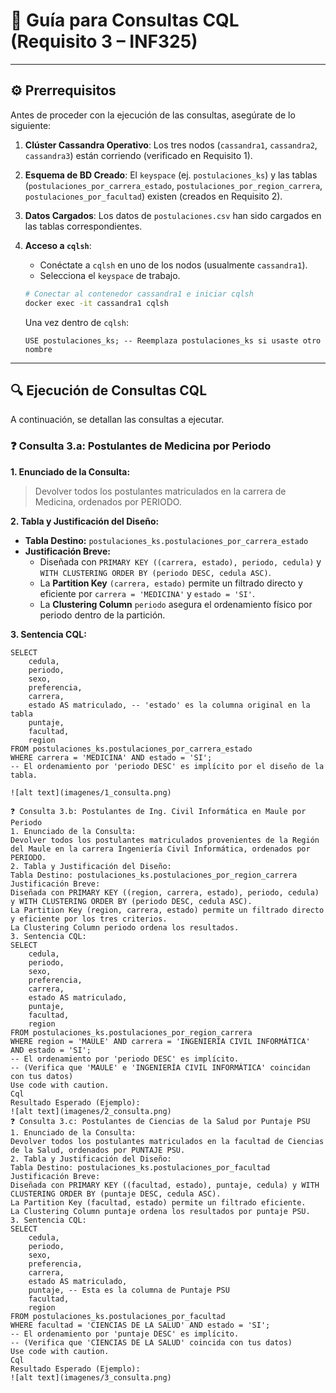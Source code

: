 # 📘 Guía para Consultas CQL (Requisito 3 – INF325)

---

## ⚙️ Prerrequisitos

Antes de proceder con la ejecución de las consultas, asegúrate de lo siguiente:

1.  **Clúster Cassandra Operativo**: Los tres nodos (`cassandra1`, `cassandra2`, `cassandra3`) están corriendo (verificado en Requisito 1).
2.  **Esquema de BD Creado**: El `keyspace` (ej. `postulaciones_ks`) y las tablas (`postulaciones_por_carrera_estado`, `postulaciones_por_region_carrera`, `postulaciones_por_facultad`) existen (creados en Requisito 2).
3.  **Datos Cargados**: Los datos de `postulaciones.csv` han sido cargados en las tablas correspondientes.
4.  **Acceso a `cqlsh`**:
    *   Conéctate a `cqlsh` en uno de los nodos (usualmente `cassandra1`).
    *   Selecciona el `keyspace` de trabajo.

    ```bash
    # Conectar al contenedor cassandra1 e iniciar cqlsh
    docker exec -it cassandra1 cqlsh
    ```

    Una vez dentro de `cqlsh`:
    ```cql
    USE postulaciones_ks; -- Reemplaza postulaciones_ks si usaste otro nombre
    ```

---

## 🔍 Ejecución de Consultas CQL

A continuación, se detallan las consultas a ejecutar.

### ❓ Consulta 3.a: Postulantes de Medicina por Periodo

**1. Enunciado de la Consulta:**
> Devolver todos los postulantes matriculados en la carrera de Medicina, ordenados por PERIODO.

**2. Tabla y Justificación del Diseño:**
*   **Tabla Destino:** `postulaciones_ks.postulaciones_por_carrera_estado`
*   **Justificación Breve:**
    *   Diseñada con `PRIMARY KEY ((carrera, estado), periodo, cedula)` y `WITH CLUSTERING ORDER BY (periodo DESC, cedula ASC)`.
    *   La **Partition Key** `(carrera, estado)` permite un filtrado directo y eficiente por `carrera = 'MEDICINA'` y `estado = 'SI'`.
    *   La **Clustering Column** `periodo` asegura el ordenamiento físico por periodo dentro de la partición.

**3. Sentencia CQL:**
```cql
SELECT
    cedula,
    periodo,
    sexo,
    preferencia,
    carrera,
    estado AS matriculado, -- 'estado' es la columna original en la tabla
    puntaje,
    facultad,
    region
FROM postulaciones_ks.postulaciones_por_carrera_estado
WHERE carrera = 'MEDICINA' AND estado = 'SI';
-- El ordenamiento por 'periodo DESC' es implícito por el diseño de la tabla.

![alt text](imagenes/1_consulta.png)

❓ Consulta 3.b: Postulantes de Ing. Civil Informática en Maule por Periodo
1. Enunciado de la Consulta:
Devolver todos los postulantes matriculados provenientes de la Región del Maule en la carrera Ingeniería Civil Informática, ordenados por PERIODO.
2. Tabla y Justificación del Diseño:
Tabla Destino: postulaciones_ks.postulaciones_por_region_carrera
Justificación Breve:
Diseñada con PRIMARY KEY ((region, carrera, estado), periodo, cedula) y WITH CLUSTERING ORDER BY (periodo DESC, cedula ASC).
La Partition Key (region, carrera, estado) permite un filtrado directo y eficiente por los tres criterios.
La Clustering Column periodo ordena los resultados.
3. Sentencia CQL:
SELECT
    cedula,
    periodo,
    sexo,
    preferencia,
    carrera,
    estado AS matriculado,
    puntaje,
    facultad,
    region
FROM postulaciones_ks.postulaciones_por_region_carrera
WHERE region = 'MAULE' AND carrera = 'INGENIERÍA CIVIL INFORMÁTICA' AND estado = 'SI';
-- El ordenamiento por 'periodo DESC' es implícito.
-- (Verifica que 'MAULE' e 'INGENIERÍA CIVIL INFORMÁTICA' coincidan con tus datos)
Use code with caution.
Cql
Resultado Esperado (Ejemplo):
![alt text](imagenes/2_consulta.png)
❓ Consulta 3.c: Postulantes de Ciencias de la Salud por Puntaje PSU
1. Enunciado de la Consulta:
Devolver todos los postulantes matriculados en la facultad de Ciencias de la Salud, ordenados por PUNTAJE PSU.
2. Tabla y Justificación del Diseño:
Tabla Destino: postulaciones_ks.postulaciones_por_facultad
Justificación Breve:
Diseñada con PRIMARY KEY ((facultad, estado), puntaje, cedula) y WITH CLUSTERING ORDER BY (puntaje DESC, cedula ASC).
La Partition Key (facultad, estado) permite un filtrado eficiente.
La Clustering Column puntaje ordena los resultados por puntaje PSU.
3. Sentencia CQL:
SELECT
    cedula,
    periodo,
    sexo,
    preferencia,
    carrera,
    estado AS matriculado,
    puntaje, -- Esta es la columna de Puntaje PSU
    facultad,
    region
FROM postulaciones_ks.postulaciones_por_facultad
WHERE facultad = 'CIENCIAS DE LA SALUD' AND estado = 'SI';
-- El ordenamiento por 'puntaje DESC' es implícito.
-- (Verifica que 'CIENCIAS DE LA SALUD' coincida con tus datos)
Use code with caution.
Cql
Resultado Esperado (Ejemplo):
![alt text](imagenes/3_consulta.png)
